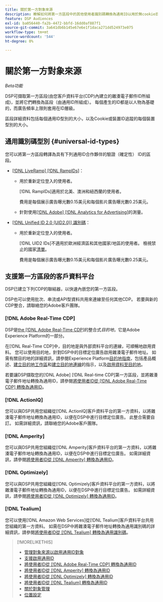 ```yaml
---
title: 關於第一方對象來源
description: 瞭解如何將第一方區段中的其他使用者識別碼轉換為通用ID以用於無cookie目標定位。
feature: DSP Audiences
exl-id: ba056440-fa2b-4472-bbfd-16dd0af887f1
source-git-commit: 3a641db6b145e67e6e1f1daca271dd524973e075
workflow-type: tm+mt
source-wordcount: '544'
ht-degree: 0%

---
```


# 關於第一方對象來源

*Beta功能*

DSP可擷取第一方區段(由您客戶資料平台(CDP)內建立的雜湊電子郵件ID所組成)，並將它們轉換為區段（由通用ID所組成）。 每個產生的ID都是以人物為基礎的，而廣告頻率上限則套用在ID層級<!-- Move that info. to somewhere else? -->。

區段詳細資料包括每個通用ID型別的大小，以及Cookie或裝置ID追蹤的每個裝置型別的大小。

## 通用識別碼型別 {#universal-id-types}

<!--  Replace below with this once ID5 sources are possible 

Using your first-party data, you can create segments with IDs from the following universal ID partners.

* Authenticated (deterministic) IDs using hashed email addresses:

-->

您可以將第一方區段轉譯為具有下列通用ID合作夥伴的驗證（確定性） ID的區段。

* [[!DNL LiveRamp] [!DNL RampIDs]](https://liveramp.com/identity-resolution)：

   * 用於重新定位登入的使用者。

     [!DNL RampIDs]適用於北美、澳洲和紐西蘭的使用者。

     費用是每個展示廣告曝光數0.15美元和每個影片廣告曝光數0.25美元。

   * 針對使用[[!DNL Adobe] [!DNL Analytics for Advertising]](/help/integrations/analytics/overview.md)的測量。

* [[!DNL Unified ID 2.0 (UID2.0)] 識別碼](https://unifiedid.com)：

   * 用於重新定位登入的使用者。

     [!DNL UID2 IDs]不適用於歐洲經濟區和其他國家/地區的使用者。 檢視禁止的國家[清單](/help/policies/universal-id-policy.md#prohibited-countries-uid2)。

     費用是每個展示廣告曝光數0.15美元和每個影片廣告曝光數0.25美元。

<!-- Not yet

* Probabilistic (unauthenticated) IDs using hashed email addresses:

  * [[!DNL ID5] IDs](https://id5.io): For retargeting unauthenticated site traffic, prospecting using third-party data, and measurement for both using [[!DNL Adobe] [!DNL Analytics for Advertising]](/help/integrations/analytics/overview.md). ID5 IDs are available for no fee.

    ID5 creates an ID by stitching together user signals (hashed email address) with various browser signals (such as IP address and timestamp).

    [!DNL Analytics] measurement requires all [prerequisites for implementing [!DNL Analytics for Advertising]](/help/integrations/analytics/prerequisites.md) and the [AMO ID and EF ID in your tracking URLs](/help/integrations/analytics/ids.md). You also must sign an agreement with [!DNL ID5] and set a parameter within your existing JavaScript tracking tags. <!-- Contact your Adobe Account Team for instructions. -->

<!--
    >[!NOTE]
    >
    >Third-party segments from [!DNL Eyeota] may automatically include ID5 IDs, in addition to users tracked by cookies or device IDs. The segment details include the size for each type. The usual usage fee for each segment, which is stated next to the segment name, applies; no additional fees are charged for the ID5 IDs.
-->

## 支援第一方區段的客戶資料平台

DSP已建立下列CDP的聯結器，以快速內嵌您的第一方區段。

DSP也可以使用批次、串流或API型資料共用來連線至任何其他CDP。 若要與新的CDP整合，請聯絡您的Adobe客戶團隊。

### [!DNL Adobe Real-Time CDP]

DSP是[the [!DNL Adobe Real-Time CDP]](https://experienceleague.adobe.com/docs/experience-platform/rtcdp/overview.html?lang=zh-Hant)的整合式&#x200B;*目的地*，它是Adobe Experience Platform的一部分。

在[!DNL Real-Time CDP]中，目的地是與外部資料平台的連線，可順暢地啟用資料。 您可以使用目的地，針對DSP中的目標定位廣告啟用雜湊電子郵件地址。 如需有關目的地的詳細資訊，請參閱Experience Platform[目的地指南](https://experienceleague.adobe.com/docs/experience-platform/destinations/home.html)，包括產品概述、[建立目的地工作區](https://experienceleague.adobe.com/docs/experience-platform/destinations/ui/destinations-workspace.html)和[建立目的地連線](https://experienceleague.adobe.com/docs/experience-platform/destinations/ui/connect-destination.html)的指示，以及[啟用資料至目的地](https://experienceleague.adobe.com/docs/experience-platform/destinations/ui/activate/activate-segment-streaming-destinations.html)。

若要讓DSP擷取您的[!DNL Adobe] [!DNL Real-time CDP]第一方區段，並將雜湊電子郵件地址轉換為通用ID，請參閱[將使用者ID從 [!DNL Adobe Real-Time CDP] 轉換為通用ID](/help/dsp/audiences/sources/source-adobe-rtcdp.md)。

### [!DNL ActionIQ]

您可以與DSP共用您組織從[!DNL ActionIQ]客戶資料平台的第一方資料，以將雜湊電子郵件地址轉換為通用ID，以便在DSP中進行目標定位廣告。 此整合需要自訂。 如需詳細資訊，請聯絡您的Adobe客戶團隊。

### [!DNL Amperity]

您可以與DSP共用您組織從[!DNL Amperity]客戶資料平台的第一方資料，以將雜湊電子郵件地址轉換為通用ID，以便在DSP中進行目標定位廣告。 如需詳細資訊，請參閱[將使用者ID從 [!DNL Amperity] 轉換為通用ID](/help/dsp/audiences/sources/source-amperity.md)。

### [!DNL Optimizely]

您可以與DSP共用您組織從[!DNL Optimizely]客戶資料平台的第一方資料，以將雜湊電子郵件地址轉換為通用ID，以便在DSP中進行目標定位廣告。 如需詳細資訊，請參閱[將使用者ID從 [!DNL Optimizely] 轉換為通用ID](/help/dsp/audiences/sources/source-optimizely.md)。

### [!DNL Tealium]

您可以使用[!DNL Amazon Web Services]從[!DNL Tealium]客戶資料平台共用您組織的第一方資料。 如需在DSP中將雜湊電子郵件地址轉換為通用識別碼的詳細資訊，請參閱[將使用者ID從 [!DNL Tealium] 轉換為通用識別碼](/help/dsp/audiences/sources/source-tealium.md)。

>[!MORELIKETHIS]
>
>* [管理對象來源以啟用通用ID對象](source-manage.md)
>* [支援啟用通用ID](/help/dsp/audiences/universal-ids.md)
>* [將使用者ID從 [!DNL Adobe Real-Time CDP] 轉換為通用ID](/help/dsp/audiences/sources/source-adobe-rtcdp.md)
>* [將使用者ID從 [!DNL Amperity] 轉換為通用ID](/help/dsp/audiences/sources/source-amperity.md)
>* [將使用者ID從 [!DNL Optimizely] 轉換為通用ID](/help/dsp/audiences/sources/source-optimizely.md)
>* [將使用者ID從 [!DNL Tealium] 轉換為通用ID](/help/dsp/audiences/sources/source-tealium.md)
>* [關於對象管理](/help/dsp/audiences/audience-about.md)
>* [位置設定](/help/dsp/campaign-management/placements/placement-settings.md)
